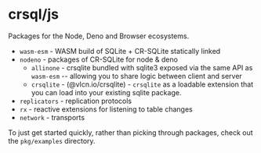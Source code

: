 # crsql/js

Packages for the Node, Deno and Browser ecosystems.

- `wasm-esm` - WASM build of SQLite + CR-SQLite statically linked
- `nodeno` - packages of CR-SQLite for node & deno
  - `allinone` - crsqlite bundled with sqlite3 exposed via the same API as `wasm-esm` -- allowing you to share logic between client and server
  - `crsqlite` - (@vlcn.io/crsqlite) - `crsqlite` as a loadable extension that you can load into your existing sqlite package.
- `replicators` - replication protocols
- `rx` - reactive extensions for listening to table changes
- `network` - transports

To just get started quickly, rather than picking through packages, check out the `pkg/examples` directory.
